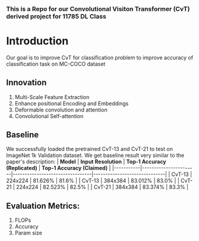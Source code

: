 
### This is a Repo for our Convolutional Visiton Transformer (CvT) derived project for 11785 DL Class

# Introduction
Our goal is to improve  CvT for classification problem to improve accuracy of classification task on MC-COCO dataset

## Innovation 
1. Multi-Scale Feature Extraction
2. Enhance positional Encoding and Embeddings
3. Deformable convolution and attention
4. Convolutional Self-attention
## Baseline
We successfully loaded the pretrained CvT-13 and CvT-21 to test on  ImageNet 1k Validation dataset. We get baseline result very similar to the paper's description:
| **Model** | **Input Resolution** | **Top-1 Accuracy (Replicated)** | **Top-1 Accuracy (Claimed)** |
|-----------|-----------------------|---------------------------------|------------------------------|
| CvT-13    | 224x224               | 81.626%                         | 81.6%                        |
| CvT-13    | 384x384               | 83.012%                         | 83.0%                        |
| CvT-21    | 224x224               | 82.523%                         | 82.5%                        |
| CvT-21    | 384x384               | 83.374%                         | 83.3%                        |

## Evaluation Metrics: 
1. FLOPs
2. Accuracy
3. Param size 




